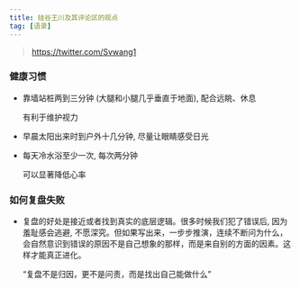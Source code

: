 ```yaml
---
title: 硅谷王川及其评论区的观点
tag: [语录]
---
```


> <https://twitter.com/Svwang1>

### 健康习惯

- 靠墙站桩两到三分钟 (大腿和小腿几乎垂直于地面), 配合远眺、休息

  有利于维护视力

- 早晨太阳出来时到户外十几分钟, 尽量让眼睛感受日光

- 每天冷水浴至少一次, 每次两分钟

  可以显著降低心率

### 如何复盘失败

- 复盘的好处是接近或者找到真实的底层逻辑。很多时候我们犯了错误后, 因为羞耻感会逃避, 不愿深究。但如果写出来，一步步推演，连续不断问为什么，会自然意识到错误的原因不是自己想象的那样，而是来自别的方面的因素。这样才能真正进化。

  “复盘不是归因，更不是问责，而是找出自己能做什么”
